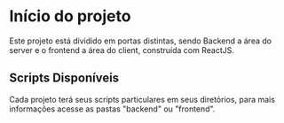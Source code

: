 # Início do projeto

Este projeto está dividido em portas distintas, sendo Backend a área do server e o frontend a área do client, construída com ReactJS.

## Scripts Disponíveis

Cada projeto terá seus scripts particulares em seus diretórios, para mais informações acesse as pastas "backend" ou "frontend".
